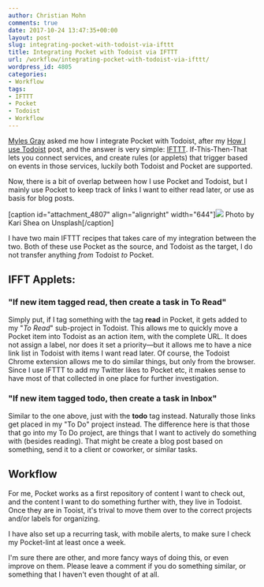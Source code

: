```yaml
---
author: Christian Mohn
comments: true
date: 2017-10-24 13:47:35+00:00
layout: post
slug: integrating-pocket-with-todoist-via-ifttt
title: Integrating Pocket with Todoist via IFTTT
url: /workflow/integrating-pocket-with-todoist-via-ifttt/
wordpress_id: 4805
categories:
- Workflow
tags:
- IFTTT
- Pocket
- Todoist
- Workflow
---
```


[Myles Gray](https://twitter.com/mylesagray/status/922783625241866241) asked me how I integrate Pocket with Todoist, after my [How I use Todoist](http://vninja.net/workflow/how-i-use-todoist/) post, and the answer is very simple: [IFTTT](https://ifttt.com/). If-This-Then-That lets you connect services, and create rules (or applets) that trigger based on events in those services, luckily both Todoist and Pocket are supported.

Now, there is a bit of overlap between how I use Pocket and Todoist, but I mainly use Pocket to keep track of links I want to either read later, or use as basis for blog posts.
<!--more-->

[caption id="attachment_4807" align="alignright" width="644"][![](/img/kari-shea-199320-644x429.jpg)](https://unsplash.com/@karishea) Photo by Kari Shea on Unsplash[/caption]

I have two main IFTTT recipes that takes care of my integration between the two. Both of these use Pocket as the source, and Todoist as the target, I do not transfer anything _from_ Todoist _to_ Pocket.



## **IFFT Applets:**





### **"If new item tagged read, then create a task in To Read"**



Simply put, if I tag something with the tag **read** in Pocket, it gets added to my "_To Read_" sub-project in Todoist. This allows me to quickly move a Pocket item into Todoist as an action item, with the complete URL. It does not assign a label, nor does it set a priority—but it allows me to have a nice link list in Todoist with items I want read later. Of course, the Todoist Chrome extension allows me to do similar things, but only from the browser. Since I use IFTTT to add my Twitter likes to Pocket etc, it makes sense to have most of that collected in one place for further investigation.



### **"If new item tagged todo, then create a task in Inbox"**



Similar to the one above, just with the **todo** tag instead. Naturally those links get placed in my "To Do" project instead. The difference here is that those that go into my To Do project, are things that I want to actively do something with (besides reading). That might be create a blog post based on something, send it to a client or coworker, or similar tasks.



## Workflow



For me, Pocket works as a first repository of content I want to check out, and the content I want to do something further with, they live in Todoist. Once they are in Tooist, it's trival to move them over to the correct projects and/or labels for organizing.

I have also set up a recurring task, with mobile alerts, to make sure I check my Pocket-lint at least once a week.

I'm sure there are other, and more fancy ways of doing this, or even improve on them. Please leave a comment if you do something similar, or something that I haven't even thought of at all.
